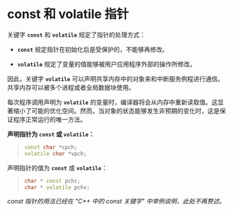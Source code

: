 # const 和 volatile 指针

关键字 **`const`** 和 **`volatile`** 规定了指针的处理方式：

- **`const`** 规定指针在初始化后是受保护的，不能够再修改。

- **`volatile`** 规定了变量的值能够被用户应用程序外部的操作所修改。

因此，关键字 **`volatile`** 可以声明共享内存中的对象来和中断服务例程进行通信。共享内存可以被多个进程或者全局数据块使用。

每次程序调用声明为 **`volatile`** 的变量时，编译器将会从内存中重新读取值。这显著缩小了可能的优化空间。然而，当对象的状态能够发生非预期的变化时，这是保证程序正常运行的唯一方法。

**声明指针为 **`const`** 或 **`volatile`**：**

> ```cpp
> const char *cpch;
> volatile char *vpch;
> ```

声明指针的值为 **`const`** 或 **`volatile`**：

> ```cpp
> char * const pchc;
> char * volatile pchv;
> ```

*const 指针的用法已经在 "C++ 中的 const 关键字" 中举例说明，此处不再赘述。*
